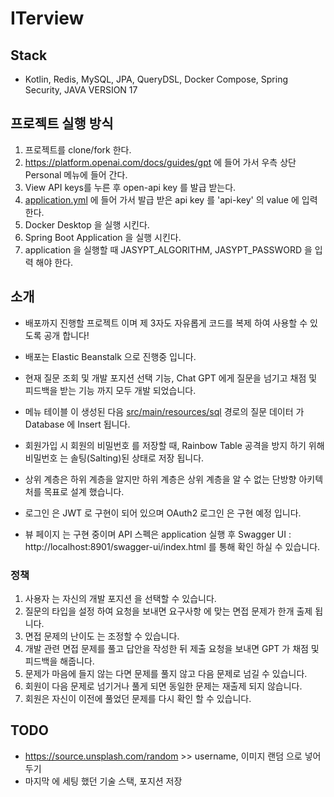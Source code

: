 ﻿# ITerview

## Stack
- Kotlin, Redis, MySQL, JPA, QueryDSL, Docker Compose, Spring Security, JAVA VERSION 17

## 프로젝트 실행 방식
1. 프로젝트를 clone/fork 한다.
2. https://platform.openai.com/docs/guides/gpt 에 들어 가서 우측 상단 Personal 메뉴에 들어 간다.
3. View API keys를 누른 후 open-api key 를 발급 받는다.
4. [application.yml](src%2Fmain%2Fresources%2Fapplication.yml) 에 들어 가서 발급 받은 api key 를 'api-key' 의 value 에 입력 한다.
5. Docker Desktop 을 실행 시킨다.
6. Spring Boot Application 을 실행 시킨다.
7. application 을 실행할 때 JASYPT_ALGORITHM, JASYPT_PASSWORD 을 입력 해야 한다.

## 소개
- 배포까지 진행할 프로젝트 이며 제 3자도 자유롭게 코드를 복제 하여 사용할 수 있도록 공개 합니다!

- 배포는 Elastic Beanstalk 으로 진행중 입니다.

- 현재 질문 조회 및 개발 포지션 선택 기능, Chat GPT 에게 질문을 넘기고 채점 및 피드백을 받는 기능 까지 모두 개발 되었습니다.

- 메뉴 테이블 이 생성된 다음 [src/main/resources/sql](src%2Fmain%2Fresources%2Fsql) 경로의 질문 데이터 가 Database 에 Insert 됩니다.

- 회원가입 시 회원의 비밀번호 를 저장할 때, Rainbow Table 공격을 방지 하기 위해 비밀번호 는 솔팅(Salting)된 상태로 저장 됩니다.

- 상위 계층은 하위 계층을 알지만 하위 계층은 상위 계층을 알 수 없는 단방향 아키텍처를 목표로 설계 했습니다.

- 로그인 은 JWT 로 구현이 되어 있으며 OAuth2 로그인 은 구현 예정 입니다.

- 뷰 페이지 는 구현 중이며 API 스펙은 application 실행 후 Swagger UI : http://localhost:8901/swagger-ui/index.html 를 통해 확인 하실 수 있습니다.

### 정책
1. 사용자 는 자신의 개발 포지션 을 선택할 수 있습니다.
1. 질문의 타입을 설정 하여 요청을 보내면 요구사항 에 맞는 면접 문제가 한개 출제 됩니다.
1. 면접 문제의 난이도 는 조정할 수 있습니다.
1. 개발 관련 면접 문제를 풀고 답안을 작성한 뒤 제출 요청을 보내면 GPT 가 채점 및 피드백을 해줍니다.
1. 문제가 마음에 들지 않는 다면 문제를 풀지 않고 다음 문제로 넘길 수 있습니다.
1. 회원이 다음 문제로 넘기거나 풀게 되면 동일한 문제는 재출제 되지 않습니다.
1. 회원은 자신이 이전에 풀었던 문제를 다시 확인 할 수 있습니다.

## TODO
- https://source.unsplash.com/random >> username, 이미지 랜덤 으로 넣어두기
- 마지막 에 세팅 했던 기술 스택, 포지션 저장
